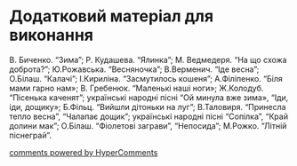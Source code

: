 <div id="hypercomments_widget" class="js-hypercomments-widget invisible"></div>

# Додатковий матеріал для виконання

В. Биченко. “Зима”; Р. Кудашева. “Ялинка”; М. Ведмедеря. “На що схожа доброта?”;  Ю.Рожавська. “Весняночка”; В.Верменич. “Іде весна”; О.Білаш. “Калачі”;  І.Кириліна. “Засмутилось кошеня”; А.Філіпенко. “Біля мами гарно нам»;  В. Гребенюк. “Маленькі наші ноги»; Ж.Колодуб. “Пісенька каченят”; українські народні пісні “Ой минула вже зима», “Іди, іди, дощику»; Б.Фільц.  “Вийшли дітоньки на луг”;  В.Таловиря. “Принесла тепло весна”, “Чалапає дощик”; українські народні пісні “Сопілка”, “Край долини мак”; О.Білаш. “Фіолетові заграви”, “Непосида”; М.Рожко. “Літній піснеграй”.

<div class="js-hypercomments-container">
    <a href="http://hypercomments.com" class="hc-link" title="comments widget">comments powered by HyperComments</a>
</div>